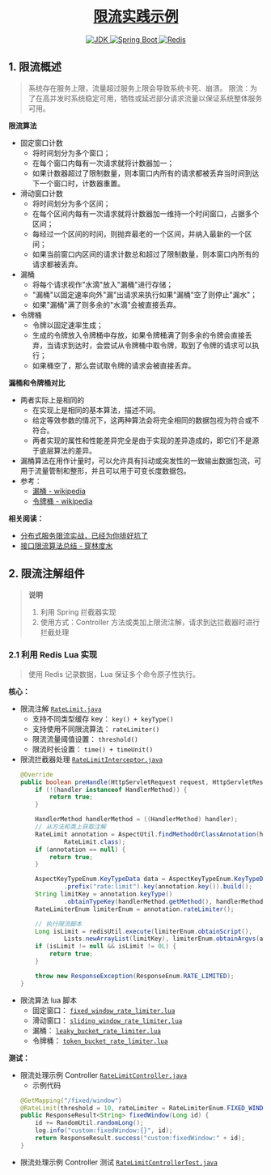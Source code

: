 <h1 align="center">
    <a href="https://github.com/EastX/java-practice-demos/tree/main/demo-ratelimit">
        限流实践示例
    </a>
</h1>

<p align="center">
    <a href="https://www.oracle.com/java/technologies/downloads/archive/">
        <img alt="JDK" src="https://img.shields.io/badge/JDK-1.8.0_201-e67621.svg"/>
    </a>
    <a href="https://docs.spring.io/spring-boot/docs/2.7.2/reference/html/">
        <img alt="Spring Boot" src="https://img.shields.io/badge/Spring Boot-2.7.2-6db33f.svg"/>
    </a>
    <a href="https://redis.io/">
        <img alt="Redis" src="https://img.shields.io/badge/Redis-6.0 lettuce-dc382c.svg"/>
    </a>
</p>

## 1. 限流概述
> 系统存在服务上限，流量超过服务上限会导致系统卡死、崩溃。
> 限流：为了在高并发时系统稳定可用，牺牲或延迟部分请求流量以保证系统整体服务可用。

**限流算法**
- 固定窗口计数
    - 将时间划分为多个窗口；
    - 在每个窗口内每有一次请求就将计数器加一；
    - 如果计数器超过了限制数量，则本窗口内所有的请求都被丢弃当时间到达下一个窗口时，计数器重置。
- 滑动窗口计数
    - 将时间划分为多个区间；
    - 在每个区间内每有一次请求就将计数器加一维持一个时间窗口，占据多个区间；
    - 每经过一个区间的时间，则抛弃最老的一个区间，并纳入最新的一个区间；
    - 如果当前窗口内区间的请求计数总和超过了限制数量，则本窗口内所有的请求都被丢弃。
- 漏桶
    - 将每个请求视作"水滴"放入"漏桶"进行存储；
    - "漏桶"以固定速率向外"漏"出请求来执行如果"漏桶"空了则停止"漏水"；
    - 如果"漏桶"满了则多余的"水滴"会被直接丢弃。
- 令牌桶
    - 令牌以固定速率生成；
    - 生成的令牌放入令牌桶中存放，如果令牌桶满了则多余的令牌会直接丢弃，当请求到达时，会尝试从令牌桶中取令牌，取到了令牌的请求可以执行；
    - 如果桶空了，那么尝试取令牌的请求会被直接丢弃。

**漏桶和令牌桶对比**
- 两者实际上是相同的
    - 在实现上是相同的基本算法，描述不同。
    - 给定等效参数的情况下，这两种算法会将完全相同的数据包视为符合或不符合。
    - 两者实现的属性和性能差异完全是由于实现的差异造成的，即它们不是源于底层算法的差异。
- 漏桶算法在用作计量时，可以允许具有抖动或突发性的一致输出数据包流，可用于流量管制和整形，并且可以用于可变长度数据包。
- 参考：
    - [漏桶 - wikipedia](https://en.wikipedia.org/wiki/Leaky_bucket)
    - [令牌桶 - wikipedia](https://en.wikipedia.org/wiki/Token_bucket)

**相关阅读：**
- [分布式服务限流实战，已经为你排好坑了](https://www.infoq.cn/article/Qg2tX8fyw5Vt-f3HH673)
- [接口限流算法总结 - 穿林度水](https://www.cnblogs.com/clds/p/5850070.html)


## 2. 限流注解组件
> **说明**
> 1. 利用 Spring 拦截器实现
> 2. 使用方式：Controller 方法或类加上限流注解，请求到达拦截器时进行拦截处理

### 2.1 利用 Redis Lua 实现
> 使用 Redis 记录数据，Lua 保证多个命令原子性执行。

**核心：**
- 限流注解 [`RateLimit.java`](./src/main/java/cn/eastx/practice/demo/ratelimit/config/custom/RateLimit.java)
    - 支持不同类型缓存 key： `key() + keyType()`
    - 支持使用不同限流算法： `rateLimiter()`
    - 限流流量阈值设置： `threshold()`
    - 限流时长设置： `time() + timeUnit()`
- 限流拦截器处理 [`RateLimitInterceptor.java`](./src/main/java/cn/eastx/practice/demo/ratelimit/config/custom/RateLimitInterceptor.java)
    ```java
    @Override
    public boolean preHandle(HttpServletRequest request, HttpServletResponse response, Object handler) throws Exception {
        if (!(handler instanceof HandlerMethod)) {
            return true;
        }

        HandlerMethod handlerMethod = ((HandlerMethod) handler);
        // 从方法和类上获取注解
        RateLimit annotation = AspectUtil.findMethodOrClassAnnotation(handlerMethod.getMethod(),
                RateLimit.class);
        if (annotation == null) {
            return true;
        }

        AspectKeyTypeEnum.KeyTypeData data = AspectKeyTypeEnum.KeyTypeData.builder()
                .prefix("rate:limit").key(annotation.key()).build();
        String limitKey = annotation.keyType()
                .obtainTypeKey(handlerMethod.getMethod(), handlerMethod.getMethodParameters(), data);
        RateLimiterEnum limiterEnum = annotation.rateLimiter();

        // 执行限流脚本
        Long isLimit = redisUtil.execute(limiterEnum.obtainScript(),
                Lists.newArrayList(limitKey), limiterEnum.obtainArgvs(annotation).toArray());
        if (isLimit != null && isLimit != 0L) {
            return true;
        }

        throw new ResponseException(ResponseEnum.RATE_LIMITED);
    }
    ```
- 限流算法 lua 脚本
    - 固定窗口： [`fixed_window_rate_limiter.lua`](./src/main/resources/scripts/fixed_window_rate_limiter.lua)
    - 滑动窗口： [`sliding_window_rate_limiter.lua`](./src/main/resources/scripts/sliding_window_rate_limiter.lua)
    - 漏桶： [`leaky_bucket_rate_limiter.lua`](./src/main/resources/scripts/leaky_bucket_rate_limiter.lua)
    - 令牌桶： [`token_bucket_rate_limiter.lua`](./src/main/resources/scripts/token_bucket_rate_limiter.lua)

**测试：**
- 限流处理示例 Controller [`RateLimitController.java`](./src/main/java/cn/eastx/practice/demo/ratelimit/controller/RateLimitController.java)
    - 示例代码
    ```java
    @GetMapping("/fixed/window")
    @RateLimit(threshold = 10, rateLimiter = RateLimiterEnum.FIXED_WINDOW, time = 10, timeUnit = TimeUnit.SECONDS)
    public ResponseResult<String> fixedWindow(Long id) {
        id += RandomUtil.randomLong();
        log.info("custom:fixedWindow:{}", id);
        return ResponseResult.success("custom:fixedWindow:" + id);
    }
    ```
- 限流处理示例 Controller 测试 [`RateLimitControllerTest.java`](./src/test/java/cn/eastx/practice/demo/ratelimit/controller/RateLimitControllerTest.java)


